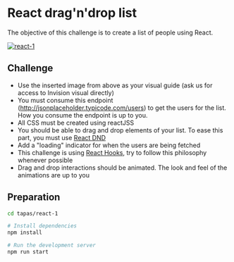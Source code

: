 # React drag'n'drop list
The objective of this challenge is to create a list of people using React.

[![react-1](https://s3.invisionapp-cdn.com/storage.invisionapp.com/screens/files/368331310.png?x-amz-meta-iv=2&response-cache-control=max-age%3D2419200&x-amz-meta-ck=9829d017069087e9a9c984ed654aad77&AWSAccessKeyId=AKIAJFUMDU3L6GTLUDYA&Expires=1561939200&Signature=bEIHKxoXeDPQHBXwSR5sFHcRm50%3D)](https://invis.io/9JSGZO3FE5C)

## Challenge
- Use the inserted image from above as your visual guide (ask us for access to Invision visual directly)
- You must consume this endpoint (http://jsonplaceholder.typicode.com/users) to get the users for the list. How you consume the endpoint is up to you.
- All CSS must be created using reactJSS
- You should be able to drag and drop elements of your list. To ease this part, you must use [React DND](http://react-dnd.github.io/react-dnd/)
- Add a "loading" indicator for when the users are being fetched
- This challenge is using [React Hooks](https://reactjs.org/docs/hooks-intro.html), try to follow this philosophy whenever possible
- Drag and drop interactions should be animated. The look and feel of the animations are up to you

## Preparation
```sh
cd tapas/react-1

# Install dependencies
npm install

# Run the development server
npm run start
```
